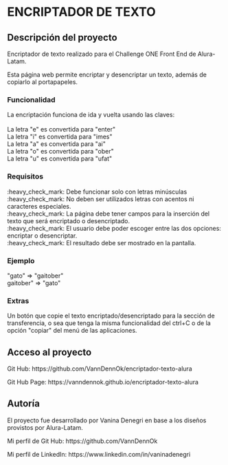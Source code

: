 <h1>ENCRIPTADOR DE TEXTO</h1>
<h2>Descripción del proyecto</h2>
<p>Encriptador de texto realizado para el Challenge ONE Front End de Alura-Latam.</p>
<p>Esta página web permite encriptar y desencriptar un texto, además de copiarlo al portapapeles.</p>
<h3>Funcionalidad</h3>
<p>La encriptación funciona de ida y vuelta usando las claves:<br>
<br>La letra "e" es convertida para "enter"
<br>La letra "i" es convertida para "imes"
<br>La letra "a" es convertida para "ai"
<br>La letra "o" es convertida para "ober"
<br>La letra "u" es convertida para "ufat"</p>
<h3>Requisitos</h3>
<p>  :heavy_check_mark: Debe funcionar solo con letras minúsculas
<br>  :heavy_check_mark: No deben ser utilizados letras con acentos ni caracteres especiales.
<br>  :heavy_check_mark: La página debe tener campos para la inserción del texto que será encriptado o desencriptado.
<br>  :heavy_check_mark: El usuario debe poder escoger entre las dos opciones: encriptar o desencriptar.
<br>  :heavy_check_mark: El resultado debe ser mostrado en la pantalla.</p>
<h3>Ejemplo</h3>
<p>"gato" => "gaitober"
<br>gaitober" => "gato"</p>
<h3>Extras</h3>
<p>Un botón que copie el texto encriptado/desencriptado para la sección de transferencia, o sea que tenga la misma funcionalidad del ctrl+C o de la opción "copiar" del menú de las aplicaciones.</p>
<h2>Acceso al proyecto</h2>
<p>Git Hub: https://github.com/VannDennOk/encriptador-texto-alura</p>
<p>Git Hub Page: https://vanndennok.github.io/encriptador-texto-alura</p>
<h2>Autoría</h2>
<p>El proyecto fue desarrollado por Vanina Denegri en base a los diseños provistos por Alura-Latam.</p>
<p>Mi perfil de Git Hub: https://github.com/VannDennOk</p>
<p>Mi perfil de LinkedIn: https://www.linkedin.com/in/vaninadenegri</p>

